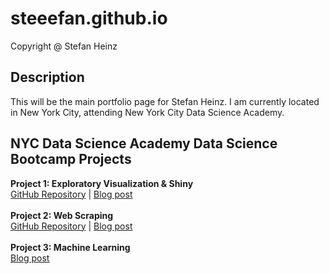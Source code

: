 # steeefan.github.io
Copyright @ Stefan Heinz

## Description
This will be the main portfolio page for Stefan Heinz. I am currently located in New York City, attending New York City Data Science Academy.

## NYC Data Science Academy Data Science Bootcamp Projects
<b>Project 1: Exploratory Visualization & Shiny</b><br />
<a href="https://github.com/Steeefan/nycdsa-proj-01">GitHub Repository</a> | <a href="http://blog.nycdatascience.com/student-works/r-shiny/graphic-look-bay-area-bike-share/" targegt="_blank">Blog post</a><br />
<br />
<b>Project 2: Web Scraping</b><br />
<a href="https://github.com/Steeefan/nycdsa-proj-02">GitHub Repository</a> | <a href="http://blog.nycdatascience.com/student-works/web-scraping/year-2016-songs-germanys-popular-radio-station/" target="_blank">Blog post</a><br />
<br />
<b> Project 3: Machine Learning</b><br />
<a href="https://blog.nycdatascience.com/student-works/renthop-kaggle-competition-team-data-jedys/" target="_blank">Blog post</a>
